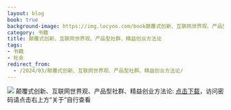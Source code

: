 ```yaml
---
layout: blog
book: true
background-image: https://img.locyoo.com/book颠覆式创新、互联网世界观、产品型社群、精益创业方法论.jpg
category: 书籍
title: 颠覆式创新、互联网世界观、产品型社群、精益创业方法论
tags:
- 书籍
- 社会
redirect_from:
  - /2024/03/颠覆式创新、互联网世界观、产品型社群、精益创业方法论/
---
```

![](https://img.locyoo.com/book颠覆式创新、互联网世界观、产品型社群、精益创业方法论.jpg)
颠覆式创新、互联网世界观、产品型社群、精益创业方法论: <a name = "ref1" href="https://url18.ctfile.com/f/50983618-1253578735-7e8ba0?p=3619">点击下载</a>，访问密码请点击右上方“关于”自行查看
